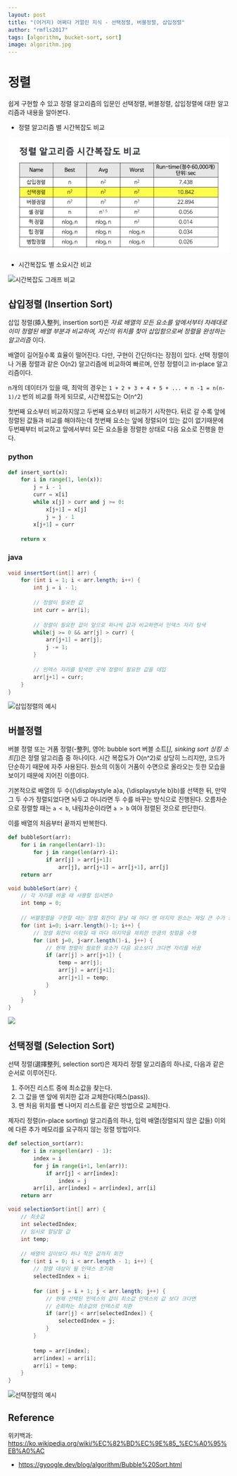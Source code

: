 ```yaml
---
layout: post
title: "(어거지) 어쩌다 거얼린 지식 - 선택정렬, 버블정렬, 삽입정렬"
author: "rmfls2017"
tags: [algorithm, bucket-sort, sort]
image: algorithm.jpg
---
```


# 정렬

쉽게 구현할 수 있고 정렬 알고리즘의 입문인 선택정렬, 버블정렬, 삽입정렬에 대한 알고리즘과 내용을 알아본다. 

* 정렬 알고리즘 별 시간복잡도 비교

![](/assets/img/compared_sorting_algorithm.png)

* 시간복잡도 별 소요시간 비교 

![시간복잡도 그래프 비교](https://velog.velcdn.com/images%2Fdvot007%2Fpost%2F0882e6c5-07b1-4267-9cbd-03a315551861%2Fimage.png)

## 삽입정렬 (Insertion Sort)

삽입 정렬(揷入整列, insertion sort)은 _자료 배열의 모든 요소를 앞에서부터 차례대로 이미 정렬된 배열 부분과 비교하여, 자신의 위치를 찾아 삽입함으로써 정렬을 완성하는 알고리즘_ 이다.

배열이 길어질수록 효율이 떨어진다. 다만, 구현이 간단하다는 장점이 있다. 선택 정렬이나 거품 정렬과 같은 O(n2) 알고리즘에 비교하여 빠르며, 안정 정렬이고 in-place 알고리즘이다.

n개의 데이터가 있을 때, 최악의 경우는 `1 + 2 + 3 + 4 + 5 + ... + n -1 = n(n-1)/2` 번의 비교를 하게 되므로, 시간복잡도는 O(n^2)

첫번째 요소부터 비교하지않고 두번째 요소부터 비교하기 시작한다. 뒤로 갈 수록 앞에 정렬된 값들과 비교를 해야하는데 첫번째 요소는 앞에 정렬되어 있는 값이 없기때문에 두번째부터 비교하고 앞에서부터 모든 요소들을 정렬한 상태로 다음 요소로 진행을 한다.

### python

```python
def insert_sort(x):
    for i in range(1, len(x)):
        j = i - 1
        curr = x[i]
        while x[j] > curr and j >= 0:
            x[j+1] = x[j]
            j = j - 1
        x[j+1] = curr

    return x
```

### java

```java
void insertSort(int[] arr) {
    for (int i = 1; i < arr.length; i++) {
        int j = i - 1;

        // 정렬이 필요한 값
        int curr = arr[i];

        // 정렬이 필요한 값이 앞으로 하나씩 값과 비교하면서 인덱스 자리 탐색
        while(j >= 0 && arr[j] > curr) {
            arr[j+1] = arr[j];
            j -= 1;
        }

        // 인덱스 자리를 탐색한 곳에 정렬이 필요한 값을 대입
        arr[j+1] = curr;
    }
}
```
![삽입정렬의 예시](https://upload.wikimedia.org/wikipedia/commons/e/ea/Insertion_sort_001.PNG)

## 버블정렬

버블 정렬 또는 거품 정렬(-整列, 영어: bubble sort 버블 소트[*], sinking sort 싱킹 소트[*])은 정렬 알고리즘 중 하나이다. 시간 복잡도가 O(n^2)로 상당히 느리지만, 코드가 단순하기 때문에 자주 사용된다. 원소의 이동이 거품이 수면으로 올라오는 듯한 모습을 보이기 때문에 지어진 이름이다.

기본적으로 배열의 두 수({\displaystyle a}a, {\displaystyle b}b)를 선택한 뒤, 만약 그 두 수가 정렬되었다면 놔두고 아니라면 두 수를 바꾸는 방식으로 진행된다. 오름차순으로 정렬할 때는 `a < b`, 내림차순이라면 `a > b` 여야 정렬된 것으로 판단한다. 

이를 배열의 처음부터 끝까지 반복한다.

```python
def bubbleSort(arr):
    for i in range(len(arr)-1):
        for j in range(len(arr)-i):
            if arr[j] > arr[j+1]:
                arr[j], arr[j+1] = arr[j+1], arr[j]
    return arr
```

```java
void bubbleSort(arr) {
    // 각 자리를 바꿀 때 사용할 임시변수
    int temp = 0;

    // 버블정렬을 구현할 때는 정렬 회전이 끝날 때 마다 맨 마지막 원소는 제일 큰 수가 정렬됨
    for (int i=0; i<arr.length()-1; i++) {
        // 정렬 회전이 이뤄질 때 마다 마지막을 제외한 만큼의 정렬을 수행
        for (int j=0, j<arr.length()-i, j++) {
            // 현재 정렬이 필요한 요소가 다음 요소보다 크다면 자리를 바꿈
            if (arr[j] > arr[j+1]) {
                temp = arr[j];
                arr[j] = arr[j+1];
                arr[j+1] = temp;
            }
        }
    }
}
```

![](https://github.com/GimunLee/tech-refrigerator/raw/master/Algorithm/resources/bubble-sort-001.gif)

## 선택정렬 (Selection Sort)

선택 정렬(選擇整列, selection sort)은 제자리 정렬 알고리즘의 하나로, 다음과 같은 순서로 이루어진다.

1. 주어진 리스트 중에 최소값을 찾는다.
2. 그 값을 맨 앞에 위치한 값과 교체한다(패스(pass)).
3. 맨 처음 위치를 뺀 나머지 리스트를 같은 방법으로 교체한다.

제자리 정렬(in-place sorting) 알고리즘의 하나, 입력 배열(정렬되지 않은 값들) 이외에 다른 추가 메모리를 요구하지 않는 정렬 방법이다.

```python
def selection_sort(arr):
    for i in range(len(arr) - 1):
        index = i
        for j in range(i+1, len(arr)):
            if arr[j] < arr[index]:
                index = j
        arr[i], arr[index] = arr[index], arr[i]
    return arr
```

```java
void selectionSort(int[] arr) {
    // 최솟값
    int selectedIndex;
    // 임시로 할당할 값
    int temp;

    // 배열의 길이보다 하나 작은 값까지 회전
    for (int i = 0; i < arr.length - 1; i++) {
        // 정렬 대상이 될 인덱스 초기화
        selectedIndex = i;
 
        for (int j = i + 1; j < arr.length; j++) {
            // 현재 선택된 인덱스의 값이 최소값 인덱스의 값 보다 크다면
            // 순회하는 최솟값의 인덱스로 치환
            if (arr[j] < arr[selectedIndex]) {
                selectedIndex = j;
            }
        }

        temp = arr[index];
        arr[index] = arr[i];
        arr[i] = temp;
    }
}
```

![선택정렬의 예시](https://upload.wikimedia.org/wikipedia/commons/9/94/Selection-Sort-Animation.gif)

## Reference

위키백과: https://ko.wikipedia.org/wiki/%EC%82%BD%EC%9E%85_%EC%A0%95%EB%A0%AC

* https://gyoogle.dev/blog/algorithm/Bubble%20Sort.html